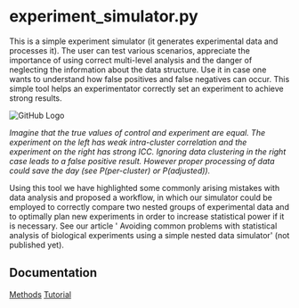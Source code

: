# experiment_simulator.py
This is a simple experiment simulator (it generates experimental data and processes it). The user can test various scenarios, appreciate the importance of using correct multi-level analysis and the danger of neglecting the information about the data structure. Use it in case one wants to understand how false positives and false negatives can occur. This simple tool helps an experimentator correctly set an experiment to achieve strong results. 

![GitHub Logo](/images/picture.png)

*Imagine that the true values of control and experiment are equal. The experiment on the left has weak intra-cluster correlation and the experiment on the right has strong ICC. Ignoring data clustering in the right case leads to a false positive result. However proper processing of data could save the day (see P(per-cluster) or P(adjusted)).*

Using this tool we have highlighted some commonly arising mistakes with data analysis and proposed a workflow, in which our simulator could be employed to correctly compare two nested groups of experimental data and to optimally plan new experiments in order to increase statistical power if it is necessary. See our article ' Avoiding common problems with statistical analysis of biological experiments using a simple nested data simulator' (not published yet).

## Documentation
[Methods](https://github.com/juliaLopanskaia/biostastics_article/blob/master/docs/methods.md)
[Tutorial](https://github.com/juliaLopanskaia/biostastics_article/blob/master/docs/tutorial.md)
